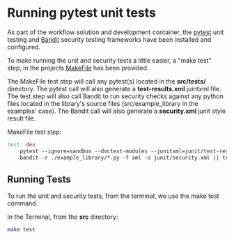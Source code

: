 # Running pytest unit tests

As part of the workflow solution and development container, the [pytest](https://docs.pytest.org/en/7.0.x/)
unit testing and [Bandit](https://bandit.readthedocs.io/en/latest/) security testing frameworks have been
installed and configured.

To make running the unit and security tests a little easier, a "make test" step, in the projects [MakeFile](../src/Makefile) has been provided.

The MakeFile test step will call any pytest(s) located in the __src/tests/__ directory. The pytest call will also generate a __test-results.xml__ juintxml file. The test step will also call Bandit to run security checks against any python files located in the library's source files (src/example_library in the examples' case). The Bandit call will also generate a __security.xml__ junit style result file.

MakeFile test step:
```MakeFile
test: dev
	pytest --ignore=sandbox --doctest-modules --junitxml=junit/test-results.xml
	bandit -r ./example_library/*.py -f xml -o junit/security.xml || true
```

## Running Tests

To run the unit and security tests, from the terminal, we use the make test command.

In the Terminal, from the __src__ directory:
```bash
make test
```
